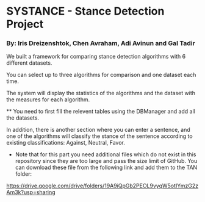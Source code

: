# SYSTANCE - Stance Detection Project 
### By: Iris Dreizenshtok, Chen Avraham, Adi Avinun and Gal Tadir

We built a framework for comparing stance detection algorithms with 6 different datasets.

You can select up to three algorithms for comparison and one dataset each time.

The system will display the statistics of the algorithms and the dataset with the measures for each algorithm.

** You need to first fill the relevent tables using the DBManager and add all the datasets.

In addition, there is another section where you can enter a sentence, 
and one of the algorithms will classify the stance of the sentence according to existing classifications: Against, Neutral, Favor.

* Note that for this part you need additional files which do not exist in this repository since they are too large and pass the size limit of GitHub. 
You can download these file from the following link and add them to the TAN folder:

https://drive.google.com/drive/folders/19A9iQpGb2PEOL9vyqW5otIYmzG2zAm3k?usp=sharing



